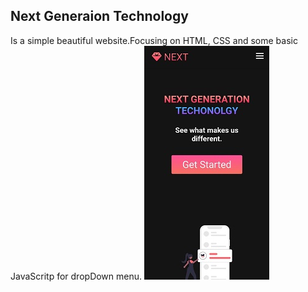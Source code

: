 ## Next Generaion Technology
Is a simple beautiful website.Focusing on HTML, CSS and some basic JavaScritp for dropDown menu.
![image](image.jpg)



